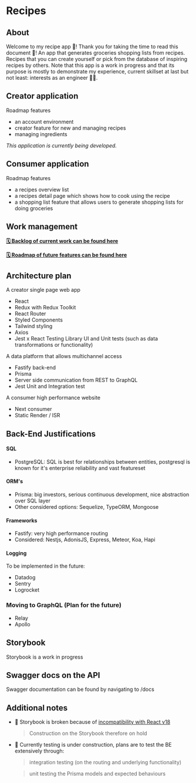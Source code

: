 # Recipes

## About

Welcome to my recipe app 🥗! Thank you for taking the time to read this document 🙏!
An app that generates groceries shopping lists from recipes. Recipes that you can create yourself or pick from the database of inspiring recipes by others. Note that this app is a work in progress and that its purpose is mostly to demonstrate my experience, current skillset at last but not least: interests as an engineer 🧑‍💻.

## Creator application

Roadmap features

- an account environment
- creator feature for new and managing recipes
- managing ingredients

_This application is currently being developed._

## Consumer application

Roadmap features

- a recipes overview list
- a recipes detail page which shows how to cook using the recipe
- a shopping list feature that allows users to generate shopping lists for doing groceries

## Work management

**[🗓 Backlog of current work can be found here](https://github.com/NouryJanse/recipes/projects/1)**

**[🗓 Roadmap of future features can be found here](https://github.com/NouryJanse/recipes/projects/3)**

## Architecture plan

A creator single page web app

- React
- Redux with Redux Toolkit
- React Router
- Styled Components
- Tailwind styling
- Axios
- Jest x React Testing Library UI and Unit tests (such as data transformations or functionality)

A data platform that allows multichannel access

- Fastify back-end
- Prisma
- Server side communication from REST to GraphQL
- Jest Unit and Integration test

A consumer high performance website

- Next consumer
- Static Render / ISR

## Back-End Justifications

#### SQL

- PostgreSQL: SQL is best for relationships between entities, postgresql is known for it's enterprise reliability and vast featureset

#### ORM's

- Prisma: big investors, serious continuous development, nice abstraction over SQL layer
- Other considered options: Sequelize, TypeORM, Mongoose

#### Frameworks

- Fastify: very high performance routing
- Considered: Nestjs, AdonisJS, Express, Meteor, Koa, Hapi

#### Logging

To be implemented in the future:

- Datadog
- Sentry
- Logrocket

### Moving to GraphQL (Plan for the future)

- Relay
- Apollo

## Storybook

Storybook is a work in progress

## Swagger docs on the API

Swagger documentation can be found by navigating to /docs

## Additional notes

- 🚨 Storybook is broken because of [incompatibility with React v18](https://github.com/storybookjs/storybook/issues/17831)
  > Construction on the Storybook therefore on hold
- 🚨 Currently testing is under construction, plans are to test the BE extensively through:

  > integration testing (on the routing and underlying functionality)

  > unit testing the Prisma models and expected behaviours
